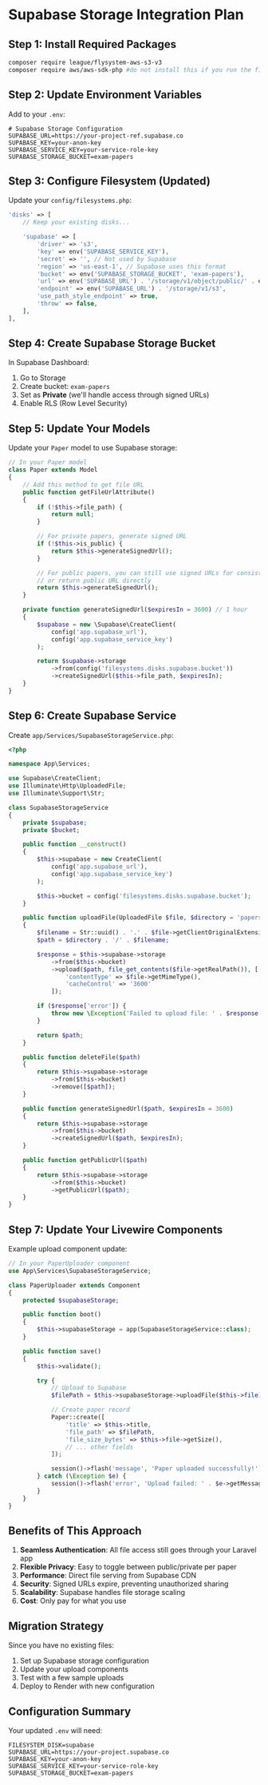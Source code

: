 # Supabase Storage Integration Plan

## Step 1: Install Required Packages

```bash
composer require league/flysystem-aws-s3-v3
composer require aws/aws-sdk-php #do not install this if you run the first command
```

## Step 2: Update Environment Variables

Add to your `.env`:
```env
# Supabase Storage Configuration
SUPABASE_URL=https://your-project-ref.supabase.co
SUPABASE_KEY=your-anon-key
SUPABASE_SERVICE_KEY=your-service-role-key
SUPABASE_STORAGE_BUCKET=exam-papers
```

## Step 3: Configure Filesystem (Updated)

Update your `config/filesystems.php`:

```php
'disks' => [
    // Keep your existing disks...

    'supabase' => [
        'driver' => 's3',
        'key' => env('SUPABASE_SERVICE_KEY'),
        'secret' => '', // Not used by Supabase
        'region' => 'us-east-1', // Supabase uses this format
        'bucket' => env('SUPABASE_STORAGE_BUCKET', 'exam-papers'),
        'url' => env('SUPABASE_URL') . '/storage/v1/object/public/' . env('SUPABASE_STORAGE_BUCKET'),
        'endpoint' => env('SUPABASE_URL') . '/storage/v1/s3',
        'use_path_style_endpoint' => true,
        'throw' => false,
    ],
],
```

## Step 4: Create Supabase Storage Bucket

In Supabase Dashboard:
1. Go to Storage
2. Create bucket: `exam-papers`
3. Set as **Private** (we'll handle access through signed URLs)
4. Enable RLS (Row Level Security)

## Step 5: Update Your Models

Update your `Paper` model to use Supabase storage:

```php
// In your Paper model
class Paper extends Model
{
    // Add this method to get file URL
    public function getFileUrlAttribute()
    {
        if (!$this->file_path) {
            return null;
        }

        // For private papers, generate signed URL
        if (!$this->is_public) {
            return $this->generateSignedUrl();
        }

        // For public papers, you can still use signed URLs for consistency
        // or return public URL directly
        return $this->generateSignedUrl();
    }

    private function generateSignedUrl($expiresIn = 3600) // 1 hour
    {
        $supabase = new \Supabase\CreateClient(
            config('app.supabase_url'),
            config('app.supabase_service_key')
        );

        return $supabase->storage
            ->from(config('filesystems.disks.supabase.bucket'))
            ->createSignedUrl($this->file_path, $expiresIn);
    }
}
```

## Step 6: Create Supabase Service

Create `app/Services/SupabaseStorageService.php`:

```php
<?php

namespace App\Services;

use Supabase\CreateClient;
use Illuminate\Http\UploadedFile;
use Illuminate\Support\Str;

class SupabaseStorageService
{
    private $supabase;
    private $bucket;

    public function __construct()
    {
        $this->supabase = new CreateClient(
            config('app.supabase_url'),
            config('app.supabase_service_key')
        );

        $this->bucket = config('filesystems.disks.supabase.bucket');
    }

    public function uploadFile(UploadedFile $file, $directory = 'papers')
    {
        $filename = Str::uuid() . '.' . $file->getClientOriginalExtension();
        $path = $directory . '/' . $filename;

        $response = $this->supabase->storage
            ->from($this->bucket)
            ->upload($path, file_get_contents($file->getRealPath()), [
                'contentType' => $file->getMimeType(),
                'cacheControl' => '3600'
            ]);

        if ($response['error']) {
            throw new \Exception('Failed to upload file: ' . $response['error']['message']);
        }

        return $path;
    }

    public function deleteFile($path)
    {
        return $this->supabase->storage
            ->from($this->bucket)
            ->remove([$path]);
    }

    public function generateSignedUrl($path, $expiresIn = 3600)
    {
        return $this->supabase->storage
            ->from($this->bucket)
            ->createSignedUrl($path, $expiresIn);
    }

    public function getPublicUrl($path)
    {
        return $this->supabase->storage
            ->from($this->bucket)
            ->getPublicUrl($path);
    }
}
```

## Step 7: Update Your Livewire Components

Example upload component update:

```php
// In your PaperUploader component
use App\Services\SupabaseStorageService;

class PaperUploader extends Component
{
    protected $supabaseStorage;

    public function boot()
    {
        $this->supabaseStorage = app(SupabaseStorageService::class);
    }

    public function save()
    {
        $this->validate();

        try {
            // Upload to Supabase
            $filePath = $this->supabaseStorage->uploadFile($this->file);

            // Create paper record
            Paper::create([
                'title' => $this->title,
                'file_path' => $filePath,
                'file_size_bytes' => $this->file->getSize(),
                // ... other fields
            ]);

            session()->flash('message', 'Paper uploaded successfully!');
        } catch (\Exception $e) {
            session()->flash('error', 'Upload failed: ' . $e->getMessage());
        }
    }
}
```

## Benefits of This Approach

1. **Seamless Authentication**: All file access still goes through your Laravel app
2. **Flexible Privacy**: Easy to toggle between public/private per paper
3. **Performance**: Direct file serving from Supabase CDN
4. **Security**: Signed URLs expire, preventing unauthorized sharing
5. **Scalability**: Supabase handles file storage scaling
6. **Cost**: Only pay for what you use

## Migration Strategy

Since you have no existing files:
1. Set up Supabase storage configuration
2. Update your upload components
3. Test with a few sample uploads
4. Deploy to Render with new configuration

## Configuration Summary

Your updated `.env` will need:
```env
FILESYSTEM_DISK=supabase
SUPABASE_URL=https://your-project.supabase.co
SUPABASE_KEY=your-anon-key
SUPABASE_SERVICE_KEY=your-service-role-key
SUPABASE_STORAGE_BUCKET=exam-papers
```
